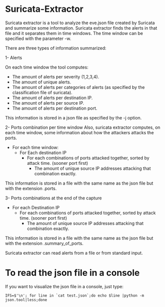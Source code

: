 # Suricata-Extractor
Suricata extractor is a tool to analyze the eve.json file created by Suricata and summarize some information.
Suricata extractor finds the alerts in that file and it separates them in time windows. The time window can be specified with the parameter -w.

There are three types of information summarized:

1- Alerts

On each time window the tool computes:

- The amount of alerts per severity (1,2,3,4).
- The amount of unique alerts.
- The amount of alerts per categories of alerts (as specified by the classification file of suricata).
- The amount of alerts per destination IP.
- The amount of alerts per source IP.
- The amount of alerts per destination port.

This information is stored in a json file as specified by the -j option.

2- Ports combination per time window
Also, suricata extractor computes, on each time window, some information about how the attackers attacks the ports. 

- For each time window:
    - For Each destination IP
        - For each combinations of ports attacked together, sorted by attack time. (sooner port first)
            - The amount of unique source IP addresses attacking that combination exactly.

This information is stored in a file with the same name as the json file but with the extension .ports.

3- Ports combinations at the end of the capture
- For each Destination IP
    - For each combinations of ports attacked together, sorted by attack time. (sooner port first)
        - The amount of unique source IP addresses attacking that combination exactly.

This information is stored in a file with the same name as the json file but with the extension .summary_of_ports.

Suricata extractor can read alerts from a file or from standard input.


# To read the json file in a console
If you want to visualize the json file in a console, just type:

    IFS=$'\n'; for line in `cat test.json`;do echo $line |python -m json.tool|less;done
